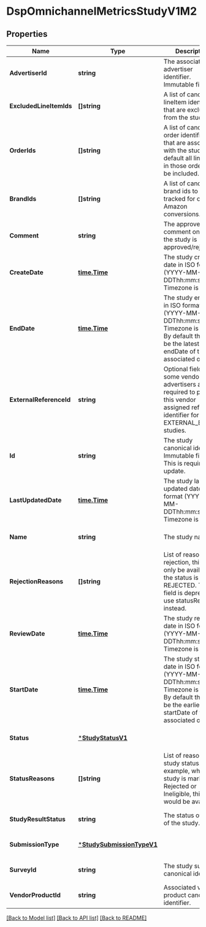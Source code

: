 # DspOmnichannelMetricsStudyV1M2

## Properties
Name | Type | Description | Notes
------------ | ------------- | ------------- | -------------
**AdvertiserId** | **string** | The associated advertiser identifier. Immutable field. | [optional] [default to null]
**ExcludedLineItemIds** | **[]string** | A list of canonical lineItem identifiers that are excluded from the study. | [optional] [default to null]
**OrderIds** | **[]string** | A list of canonical order identifiers that are associated with the study. By default all lineItems in those orders will be included. | [optional] [default to null]
**BrandIds** | **[]string** | A list of canonical brand ids to be tracked for off-Amazon conversions. | [optional] [default to null]
**Comment** | **string** | The approver&#x27;s comment on why the study is approved/rejected. | [optional] [default to null]
**CreateDate** | [**time.Time**](time.Time.md) | The study creation date in ISO format (YYYY-MM-DDThh:mm:ssTZD). Timezone is UTC. | [optional] [default to null]
**EndDate** | [**time.Time**](time.Time.md) | The study end date in ISO format (YYYY-MM-DDThh:mm:ssTZD). Timezone is UTC. By default this will be the latest endDate of the associated orders. | [optional] [default to null]
**ExternalReferenceId** | **string** | Optional field. For some vendors, advertisers are required to provide this vendor assigned reference identifier for EXTERNAL_BILLING studies. | [optional] [default to null]
**Id** | **string** | The study canonical identifier. Immutable field. This is required for update. | [optional] [default to null]
**LastUpdatedDate** | [**time.Time**](time.Time.md) | The study last updated date in ISO format (YYYY-MM-DDThh:mm:ssTZD). Timezone is UTC. | [optional] [default to null]
**Name** | **string** | The study name. | [optional] [default to null]
**RejectionReasons** | **[]string** | List of reasons for rejection, this will only be available if the status is REJECTED. This field is deprecated, use statusReasons instead. | [optional] [default to null]
**ReviewDate** | [**time.Time**](time.Time.md) | The study review date in ISO format (YYYY-MM-DDThh:mm:ssTZD). Timezone is UTC. | [optional] [default to null]
**StartDate** | [**time.Time**](time.Time.md) | The study start date in ISO format (YYYY-MM-DDThh:mm:ssTZD). Timezone is UTC. By default this will be the earliest startDate of the associated orders. | [optional] [default to null]
**Status** | [***StudyStatusV1**](StudyStatusV1.md) |  | [optional] [default to null]
**StatusReasons** | **[]string** | List of reasons for study status. For example, when study is marked Rejected or Ineligible, this field would be available. | [optional] [default to null]
**StudyResultStatus** | **string** | The status of result of the study. | [optional] [default to null]
**SubmissionType** | [***StudySubmissionTypeV1**](StudySubmissionTypeV1.md) |  | [optional] [default to null]
**SurveyId** | **string** | The study survey canonical identifier. | [optional] [default to null]
**VendorProductId** | **string** | Associated vendor product canonical identifier. | [optional] [default to null]

[[Back to Model list]](../README.md#documentation-for-models) [[Back to API list]](../README.md#documentation-for-api-endpoints) [[Back to README]](../README.md)


